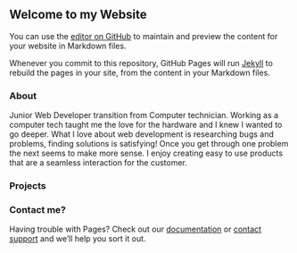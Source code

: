 ## Welcome to my Website

You can use the [editor on GitHub](https://github.com/jlafleur93/joel-wowz.github.io/edit/main/README.md) to maintain and preview the content for your website in Markdown files.

Whenever you commit to this repository, GitHub Pages will run [Jekyll](https://jekyllrb.com/) to rebuild the pages in your site, from the content in your Markdown files.

### About

Junior Web Developer transition from Computer technician. Working as a computer tech taught me the love for the hardware and I knew I wanted to go deeper. What I love about web development is researching bugs and problems, finding solutions is satisfying!  Once you get through one problem the next seems to make more sense. I enjoy creating easy to use products that are a seamless interaction for the customer.



### Projects


### Contact me?

Having trouble with Pages? Check out our [documentation](https://docs.github.com/categories/github-pages-basics/) or [contact support](https://support.github.com/contact) and we’ll help you sort it out.
